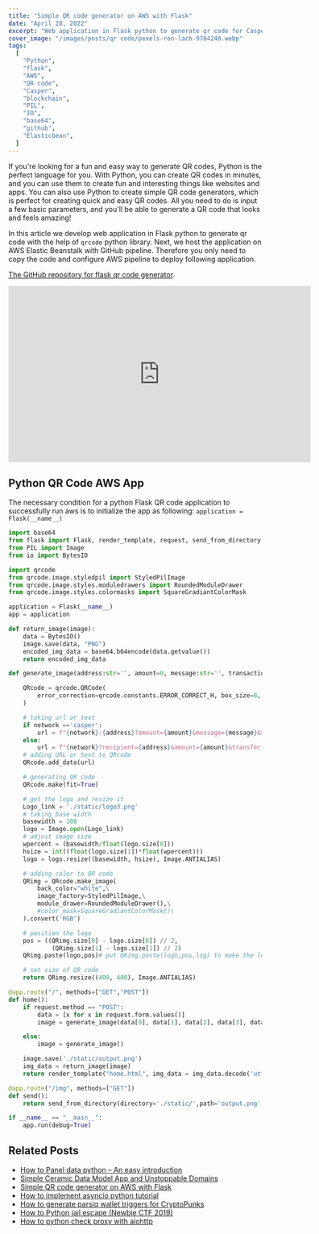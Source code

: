 ```yaml
---
title: "Simple QR code generator on AWS with Flask"
date: "April 28, 2022"
excerpt: "Web application in Flask python to generate qr code for Casper network. We host the application at on AWS Elasticbean with GitHub pipeline."
cover_image: "/images/posts/qr code/pexels-ron-lach-9784240.webp"
tags:
  [
    "Python",
    "flask",
    "AWS",
    "QR code",
    "Casper",
    "blockchain",
    "PIL",
    "IO",
    "base64",
    "github",
    "Elasticbean",
  ]
---
```


If you're looking for a fun and easy way to generate QR codes, Python is the perfect language for you. With Python, you can create QR codes in minutes, and you can use them to create fun and interesting things like websites and apps. You can also use Python to create simple QR code generators, which is perfect for creating quick and easy QR codes. All you need to do is input a few basic parameters, and you'll be able to generate a QR code that looks and feels amazing!

In this article we develop web application in Flask python to generate qr code with the help of `qrcode` python library. Next, we host the application on AWS Elastic Beanstalk with GitHub pipeline. Therefore you only need to copy the code and configure AWS pipeline to deploy following application.

[The GitHub repository for flask qr code generator](https://github.com/Pfed-prog/casper_QR).

<div className="flex justify-center">
    <iframe width="600" height="350" src="https://www.youtube.com/embed/xKFY1vxrMeU?autoplay=1&mute=1" title="YouTube video player" frameBorder="0" allow="accelerometer; autoplay; clipboard-write; encrypted-media; gyroscope; picture-in-picture;fullscreen"></iframe>
</div>

## Python QR Code AWS App

The necessary condition for a python Flask QR code application to successfully run aws is to initialize the app as following: `application = Flask(__name__)`

```python
import base64
from flask import Flask, render_template, request, send_from_directory
from PIL import Image
from io import BytesIO

import qrcode
from qrcode.image.styledpil import StyledPilImage
from qrcode.image.styles.moduledrawers import RoundedModuleDrawer
from qrcode.image.styles.colormasks import SquareGradiantColorMask

application = Flask(__name__)
app = application

def return_image(image):
    data = BytesIO()
    image.save(data, "PNG")
    encoded_img_data = base64.b64encode(data.getvalue())
    return encoded_img_data

def generate_image(address:str='', amount=0, message:str='', transaction:str='', network:str='casper'):

    QRcode = qrcode.QRCode(
        error_correction=qrcode.constants.ERROR_CORRECT_H, box_size=8, version=1,
    )

    # taking url or text
    if network =='casper':
        url = f"{network}:{address}?amount={amount}&message={message}&transfer_id={transaction}"
    else:
        url = f"{network}?recipient={address}&amount={amount}&transfer_id={transaction}"
    # adding URL or text to QRcode
    QRcode.add_data(url)

    # generating QR code
    QRcode.make(fit=True)

    # get the logo and resize it
    Logo_link = './static/logo3.png'
    # taking base width
    basewidth = 100
    logo = Image.open(Logo_link)
    # adjust image size
    wpercent = (basewidth/float(logo.size[0]))
    hsize = int((float(logo.size[1])*float(wpercent)))
    logo = logo.resize((basewidth, hsize), Image.ANTIALIAS)

    # adding color to QR code
    QRimg = QRcode.make_image(
        back_color="white",\
        image_factory=StyledPilImage,\
        module_drawer=RoundedModuleDrawer(),\
        #color_mask=SquareGradiantColorMask()\
    ).convert('RGB')

    # position the logo
    pos = ((QRimg.size[0] - logo.size[0]) // 2,
            (QRimg.size[1] - logo.size[1]) // 2)
    QRimg.paste(logo,pos)# put QRimg.paste(logo,pos,log) to make the logo fully transparent

    # set size of QR code
    return QRimg.resize((400, 400), Image.ANTIALIAS)

@app.route("/", methods=["GET","POST"])
def home():
    if request.method == "POST":
        data = [x for x in request.form.values()]
        image = generate_image(data[0], data[1], data[2], data[3], data[4])

    else:
        image = generate_image()

    image.save('./static/output.png')
    img_data = return_image(image)
    return render_template("home.html", img_data = img_data.decode('utf-8'), mth=request.method)

@app.route("/img", methods=["GET"])
def send():
    return send_from_directory(directory='./static/',path='output.png',as_attachment=True)

if __name__ == "__main__":
    app.run(debug=True)
```

## Related Posts

- [How to Panel data python – An easy introduction](https://dspyt.com/panel-data-econometrics-an-introduction-with-an-example-in-python)
- [Simple Ceramic Data Model App and Unstoppable Domains](https://dspyt.com/simple-app-with-ceramic-data-model-and-unstoppable-domains)
- [Simple QR code generator on AWS with Flask](https://dspyt.com/simple-qr-code-generator-on-aws-with-flask)
- [How to implement asyncio python tutorial](https://dspyt.com/simple-asynchronous-python-webscraper-tutorial)
- [How to generate parsiq wallet triggers for CryptoPunks](https://dspyt.com/generating-fast-and-easy-parsiq-triggers-for-cryptopunks)
- [How to Python jail escape (Newbie CTF 2019)](https://dspyt.com/how-to-python-jail-escape-newbie-ctf-2019)
- [How to python check proxy with aiohttp](https://dspyt.com/easy-proxy-scraper-and-proxy-usage-in-python)
